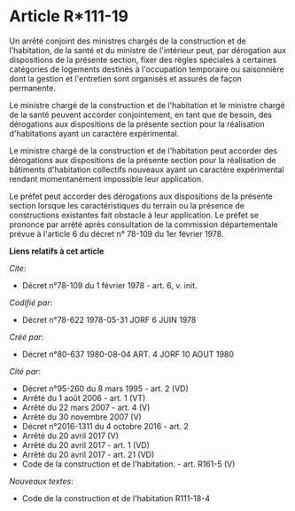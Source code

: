 # Article R*111-19

Un arrêté conjoint des ministres chargés de la construction et de l'habitation, de la santé et du ministre de l'intérieur
peut, par dérogation aux dispositions de la présente section, fixer des règles spéciales à certaines catégories de logements
destinés à l'occupation temporaire ou saisonnière dont la gestion et l'entretien sont organisés et assurés de façon
permanente.

Le ministre chargé de la construction et de l'habitation et le ministre chargé de la santé peuvent accorder conjointement, en
tant que de besoin, des dérogations aux dispositions de la présente section pour la réalisation d'habitations ayant un
caractère expérimental.

Le ministre chargé de la construction et de l'habitation peut accorder des dérogations aux dispositions de la présente
section pour la réalisation de bâtiments d'habitation collectifs nouveaux ayant un caractère expérimental rendant
momentanément impossible leur application.

Le préfet peut accorder des dérogations aux dispositions de la présente section lorsque les caractéristiques du terrain ou la
présence de constructions existantes fait obstacle à leur application. Le préfet se prononce par arrêté après consultation de
la commission départementale prévue à l'article 6 du décret n° 78-109 du 1er février 1978.

**Liens relatifs à cet article**

_Cite_:

  - Décret n°78-109 du 1 février 1978 - art. 6, v. init.

_Codifié par_:

  - Décret n°78-622 1978-05-31 JORF 6 JUIN 1978

_Créé par_:

  - Décret n°80-637 1980-08-04 ART. 4 JORF 10 AOUT 1980

_Cité par_:

  - Décret n°95-260 du 8 mars 1995 - art. 2 (VD)
  - Arrêté du 1 août 2006 - art. 1 (VT)
  - Arrêté du 22 mars 2007 - art. 4 (V)
  - Arrêté du 30 novembre 2007 (V)
  - Décret n°2016-1311 du 4 octobre 2016 - art. 2
  - Arrêté du 20 avril 2017 (V)
  - Arrêté du 20 avril 2017 - art. 1 (VD)
  - Arrêté du 20 avril 2017 - art. 21 (VD)
  - Code de la construction et de l'habitation. - art. R161-5 (V)

_Nouveaux textes_:

  - Code de la construction et de l'habitation R111-18-4
